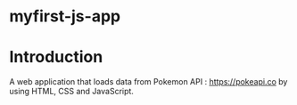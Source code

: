 # myfirst-js-app

# Introduction
A web application that loads data from Pokemon API : https://pokeapi.co 
by using HTML, CSS and JavaScript.

